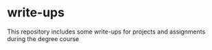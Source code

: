# write-ups
This repository includes some write-ups for projects and assignments during the degree course
